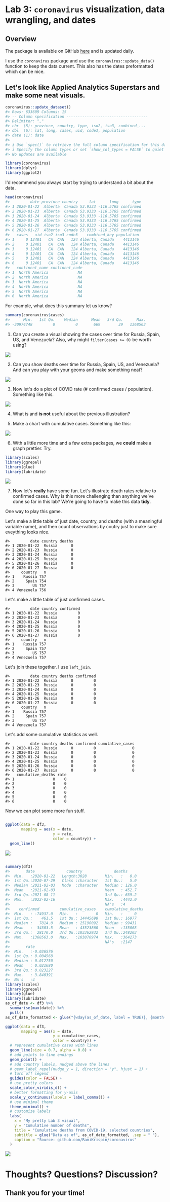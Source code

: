 # Lab 3: `coronavirus` visualization, data wrangling, and dates

## Overview

The package is available on GitHub [here](https://github.com/RamiKrispin/coronavirus) and is updated daily.

I use the `coronavirus` package and use the `coronavirus::update_data()` function to keep the data current.  This also has the dates preformatted which can be nice.


## Let's look like Applied Analytics Superstars and make some neat visuals.


```r
coronavirus::update_dataset()
#> Rows: 633609 Columns: 15
#> -- Column specification ------------------------------------
#> Delimiter: ","
#> chr  (8): province, country, type, iso2, iso3, combined_...
#> dbl  (6): lat, long, cases, uid, code3, population
#> date (1): date
#> 
#> i Use `spec()` to retrieve the full column specification for this data.
#> i Specify the column types or set `show_col_types = FALSE` to quiet this message.
#> No updates are available
```



```r
library(coronavirus)
library(dplyr)
library(ggplot2)
```

I'd recommend you always start by trying to understand a bit about the data.


```r
head(coronavirus)
#>         date province country     lat      long      type
#> 1 2020-01-22  Alberta  Canada 53.9333 -116.5765 confirmed
#> 2 2020-01-23  Alberta  Canada 53.9333 -116.5765 confirmed
#> 3 2020-01-24  Alberta  Canada 53.9333 -116.5765 confirmed
#> 4 2020-01-25  Alberta  Canada 53.9333 -116.5765 confirmed
#> 5 2020-01-26  Alberta  Canada 53.9333 -116.5765 confirmed
#> 6 2020-01-27  Alberta  Canada 53.9333 -116.5765 confirmed
#>   cases   uid iso2 iso3 code3    combined_key population
#> 1     0 12401   CA  CAN   124 Alberta, Canada    4413146
#> 2     0 12401   CA  CAN   124 Alberta, Canada    4413146
#> 3     0 12401   CA  CAN   124 Alberta, Canada    4413146
#> 4     0 12401   CA  CAN   124 Alberta, Canada    4413146
#> 5     0 12401   CA  CAN   124 Alberta, Canada    4413146
#> 6     0 12401   CA  CAN   124 Alberta, Canada    4413146
#>   continent_name continent_code
#> 1  North America             NA
#> 2  North America             NA
#> 3  North America             NA
#> 4  North America             NA
#> 5  North America             NA
#> 6  North America             NA
```

For example, what does this summary let us know?


```r
summary(coronavirus$cases)
#>      Min.   1st Qu.    Median      Mean   3rd Qu.      Max. 
#> -30974748         0         0       669        29   1368563
```

1. Can you create a visual showing the cases over time for Russia, Spain, US, and Venezuela?
Also, why might `filter(cases >= 0)` be worth using? 

![](105-coronavirus_lab_files/figure-epub3/unnamed-chunk-4-1.png)<!-- -->

2. Can you show deaths over time for Russia, Spain, US, and Venezuela?  And can you play with your geoms and make something neat?

![](105-coronavirus_lab_files/figure-epub3/unnamed-chunk-5-1.png)<!-- -->

3. Now let's do a plot of COVID rate (# confirmed cases / population).  Something like this. 

![](105-coronavirus_lab_files/figure-epub3/unnamed-chunk-6-1.png)<!-- -->

4. What is and **is not** useful about the previous illustration?  

5. Make a chart with cumulative cases.  Something like this:

![](105-coronavirus_lab_files/figure-epub3/unnamed-chunk-7-1.png)<!-- -->

6.  With a little more time and a few extra packages, we **could** make a graph prettier.  Try.


```r
library(scales)
library(ggrepel)
library(glue)
library(lubridate)
```


![](105-coronavirus_lab_files/figure-epub3/unnamed-chunk-9-1.png)<!-- -->


7. Now let's **really** have some fun.  Let's illustrate death rates relative to confirmed cases.  Why is this more challenging than anything we've done so far in this lab?  We're going to have to make this data **tidy**.  

One way to play this game.



Let's make a little table of just date, country, and deaths (with a meaningful variable name), and then count observations by coutry just to make sure eveything looks nice.


```
#>         date country deaths
#> 1 2020-01-22  Russia      0
#> 2 2020-01-23  Russia      0
#> 3 2020-01-24  Russia      0
#> 4 2020-01-25  Russia      0
#> 5 2020-01-26  Russia      0
#> 6 2020-01-27  Russia      0
#>     country   n
#> 1    Russia 757
#> 2     Spain 754
#> 3        US 757
#> 4 Venezuela 756
```

Let's make a little table of just confirmed cases.


```
#>         date country confirmed
#> 1 2020-01-22  Russia         0
#> 2 2020-01-23  Russia         0
#> 3 2020-01-24  Russia         0
#> 4 2020-01-25  Russia         0
#> 5 2020-01-26  Russia         0
#> 6 2020-01-27  Russia         0
#>     country   n
#> 1    Russia 757
#> 2     Spain 757
#> 3        US 757
#> 4 Venezuela 757
```

Let's join these together. I use `left_join`.  



```
#>         date country deaths confirmed
#> 1 2020-01-22  Russia      0         0
#> 2 2020-01-23  Russia      0         0
#> 3 2020-01-24  Russia      0         0
#> 4 2020-01-25  Russia      0         0
#> 5 2020-01-26  Russia      0         0
#> 6 2020-01-27  Russia      0         0
#>     country   n
#> 1    Russia 757
#> 2     Spain 757
#> 3        US 757
#> 4 Venezuela 757
```

Let's add some cumulative statistics as well.


```
#>         date country deaths confirmed cumulative_cases
#> 1 2020-01-22  Russia      0         0                0
#> 2 2020-01-23  Russia      0         0                0
#> 3 2020-01-24  Russia      0         0                0
#> 4 2020-01-25  Russia      0         0                0
#> 5 2020-01-26  Russia      0         0                0
#> 6 2020-01-27  Russia      0         0                0
#>   cumulative_deaths rate
#> 1                 0    0
#> 2                 0    0
#> 3                 0    0
#> 4                 0    0
#> 5                 0    0
#> 6                 0    0
```

Now we can plot some more fun stuff.



```r

ggplot(data = df3,
       mapping = aes(x = date,
                     y = rate,
                     color = country)) +
  geom_line()
```

![](105-coronavirus_lab_files/figure-epub3/unnamed-chunk-15-1.png)<!-- -->

```r

summary(df3)
#>       date              country              deaths      
#>  Min.   :2020-01-22   Length:3028        Min.   :   0.0  
#>  1st Qu.:2020-07-29   Class :character   1st Qu.:   5.0  
#>  Median :2021-02-03   Mode  :character   Median : 126.0  
#>  Mean   :2021-02-03                      Mean   : 452.7  
#>  3rd Qu.:2021-08-11                      3rd Qu.: 639.2  
#>  Max.   :2022-02-16                      Max.   :4442.0  
#>                                          NA's   :4       
#>    confirmed         cumulative_cases    cumulative_deaths
#>  Min.   : -74937.0   Min.   :        0   Min.   :     0   
#>  1st Qu.:    461.5   1st Qu.: 14445698   1st Qu.: 16977   
#>  Median :   7814.0   Median : 25190092   Median : 99431   
#>  Mean   :  34303.5   Mean   : 43523860   Mean   :135068   
#>  3rd Qu.:  28170.0   3rd Qu.:103362932   3rd Qu.:248203   
#>  Max.   :1368563.0   Max.   :103870974   Max.   :364273   
#>                                          NA's   :2147     
#>       rate          
#>  Min.   :-0.036576  
#>  1st Qu.: 0.004568  
#>  Median : 0.012750  
#>  Mean   : 0.021680  
#>  3rd Qu.: 0.023227  
#>  Max.   : 3.840391  
#>  NA's   :4
library(scales)
library(ggrepel)
library(glue)
library(lubridate)
as_of_date <- df3 %>% 
  summarise(max(date)) %>% 
  pull()
as_of_date_formatted <- glue("{wday(as_of_date, label = TRUE)}, {month(as_of_date, label = TRUE)} {day(as_of_date)}, {year(as_of_date)}")

ggplot(data = df3,
       mapping = aes(x = date, 
                     y = cumulative_cases, 
                     color = country)) +
  # represent cumulative cases with lines
  geom_line(size = 0.7, alpha = 0.8) +
  # add points to line endings
  geom_point() +
  # add country labels, nudged above the lines
  # geom_label_repel(nudge_y = 1, direction = "y", hjust = 1) + 
  # turn off legend
  guides(color = FALSE) +
  # use pretty colors
  scale_color_viridis_d() +
  # better formatting for y-axis
  scale_y_continuous(labels = label_comma()) +
  # use minimal theme
  theme_minimal() +
  # customize labels
  labs(
    x = "My pretty Lab 3 visual",
    y = "Cumulative number of deaths",
    title = "Cumulative deaths from COVID-19, selected countries",
    subtitle = glue("Data as of", as_of_date_formatted, .sep = " "),
    caption = "Source: github.com/RamiKrispin/coronavirus"
  )
```

![](105-coronavirus_lab_files/figure-epub3/unnamed-chunk-15-2.png)<!-- -->

# Thoughts?  Questions?  Discussion?

## Thank you for your time!
